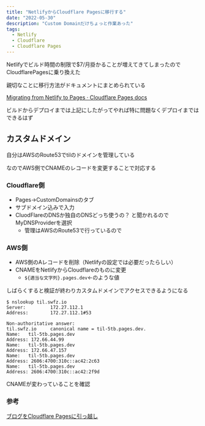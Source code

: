 ```yaml
---
title: "NetlifyからCloudflare Pagesに移行する"
date: "2022-05-30"
description: "Custom Domainだけちょっと作業あった"
tags:
  - Netlify
  - Cloudflare
  - Cloudflare Pages
---
```


Netlifyでビルド時間の制限で$7/月掛かることが増えてきてしまったのでCloudflarePagesに乗り換えた

親切なことに移行方法がドキュメントにまとめられている

[Migrating from Netlify to Pages · Cloudflare Pages docs](https://developers.cloudflare.com/pages/migrations/migrating-from-netlify/)

ビルドからデプロイまでは上記にしたがってやれば特に問題なくデプロイまではできるはず

## カスタムドメイン

自分はAWSのRoute53でtilのドメインを管理している

なのでAWS側でCNAMEのレコードを変更することで対応する

### Cloudflare側
- Pages→CustomDomainsのタブ
- サブドメイン込みで入力
- CluodFlareのDNSか独自のDNSどっち使うの？ と聞かれるのでMyDNSProviderを選択
    - 管理はAWSのRoute53で行っているので

### AWS側
- AWS側のAレコードを削除（Netlifyの設定では必要だったらしい）
- CNAMEをNetlifyからCloudflareのものに変更
    - `${適当な文字列}.pages.dev`←のような値


しばらくすると検証が終わりカスタムドメインでアクセスできるようになる

```
$ nslookup til.swfz.io
Server:         172.27.112.1
Address:        172.27.112.1#53

Non-authoritative answer:
til.swfz.io     canonical name = til-5tb.pages.dev.
Name:   til-5tb.pages.dev
Address: 172.66.44.99
Name:   til-5tb.pages.dev
Address: 172.66.47.157
Name:   til-5tb.pages.dev
Address: 2606:4700:310c::ac42:2c63
Name:   til-5tb.pages.dev
Address: 2606:4700:310c::ac42:2f9d
```

CNAMEが変わっていることを確認

### 参考

[ブログをCloudflare Pagesに引っ越し](https://zenn.dev/aumy/scraps/a49b6cab86bb08)
